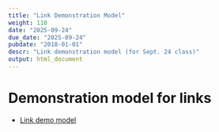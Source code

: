 ```yaml
---
title: "Link Demonstration Model"
weight: 110
date: "2025-09-24"
due_date: "2025-09-24"
pubdate: "2018-01-01"
descr: "Link demonstration model (for Sept. 24 class)"
output: html_document
---
```

# Demonstration model for links

* [Link demo model](/models/class_11/link_demo.nlogo)
